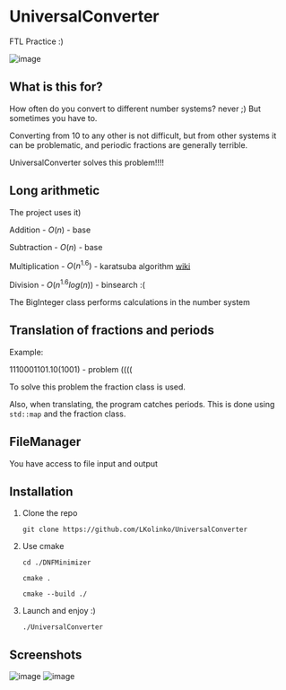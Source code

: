 # UniversalConverter
FTL Practice :)

![image](https://github.com/LKolinko/UniversalConverter/assets/131384241/4ffb01a8-9387-4ef7-ac5e-56db885ff726)

## What is this for?
How often do you convert to different number systems? never ;)
But sometimes you have to.

Converting from 10 to any other is not difficult, but from other systems it can be problematic, and periodic fractions are generally terrible.

UniversalConverter solves this problem!!!!

## Long arithmetic
The project uses it)

Addition - $O(n)$ - base

Subtraction - $O(n)$ - base

Multiplication - $O(n^{1.6})$ - karatsuba algorithm [wiki](https://ru.wikipedia.org/wiki/%D0%90%D0%BB%D0%B3%D0%BE%D1%80%D0%B8%D1%82%D0%BC_%D0%9A%D0%B0%D1%80%D0%B0%D1%86%D1%83%D0%B1%D1%8B)

Division - $O(n^{1.6}log(n))$ - binsearch :(

The BigInteger class performs calculations in the number system

## Translation of fractions and periods
Example:

$1110001101.10(1001)$ - problem ((((

To solve this problem the fraction class is used.

Also, when translating, the program catches periods. This is done using `std::map` and the fraction class.

## FileManager

You have access to file input and output

## Installation

1) Clone the repo

   `git clone https://github.com/LKolinko/UniversalConverter`

4) Use cmake

   `cd ./DNFMinimizer`

   `cmake .`

   `cmake --build ./`

3) Launch and enjoy :)

   `./UniversalConverter`

## Screenshots

![image](https://github.com/LKolinko/UniversalConverter/assets/131384241/c2d46f6d-e55a-4464-87d5-8bbaad103078)
![image](https://github.com/LKolinko/UniversalConverter/assets/131384241/b71473ba-6153-448b-891f-d44bfc73293d)


